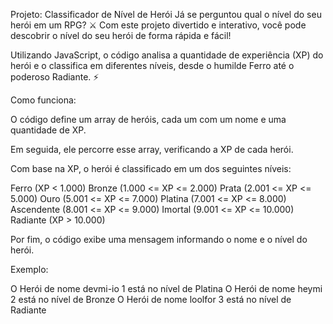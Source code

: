 Projeto: Classificador de Nível de Herói
Já se perguntou qual o nível do seu herói em um RPG? ⚔️ Com este projeto divertido e interativo, você pode descobrir o nível do seu herói de forma rápida e fácil!

Utilizando JavaScript, o código analisa a quantidade de experiência (XP) do herói e o classifica em diferentes níveis, desde o humilde Ferro até o poderoso Radiante. ⚡️

Como funciona:

O código define um array de heróis, cada um com um nome e uma quantidade de XP.

Em seguida, ele percorre esse array, verificando a XP de cada herói.

Com base na XP, o herói é classificado em um dos seguintes níveis:

Ferro (XP < 1.000)
Bronze (1.000 <= XP <= 2.000)
Prata (2.001 <= XP <= 5.000)
Ouro (5.001 <= XP <= 7.000)
Platina (7.001 <= XP <= 8.000)
Ascendente (8.001 <= XP <= 9.000)
Imortal (9.001 <= XP <= 10.000)
Radiante (XP > 10.000)

Por fim, o código exibe uma mensagem informando o nome e o nível do herói.

Exemplo:

O Herói de nome devmi-io 1 está no nível de Platina
O Herói de nome heymi 2 está no nível de Bronze
O Herói de nome loolfor 3 está no nível de Radiante
